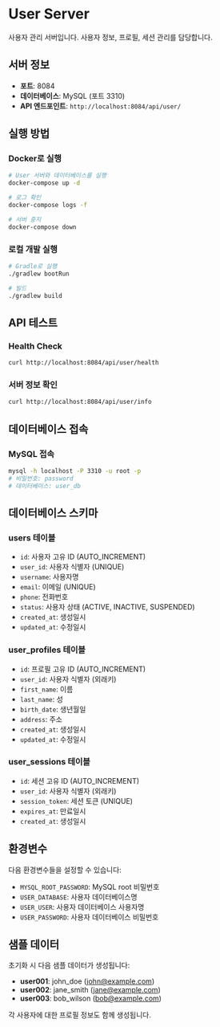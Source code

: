 # User Server

사용자 관리 서버입니다. 사용자 정보, 프로필, 세션 관리를 담당합니다.

## 서버 정보

- **포트**: 8084
- **데이터베이스**: MySQL (포트 3310)
- **API 엔드포인트**: `http://localhost:8084/api/user/`

## 실행 방법

### Docker로 실행
```bash
# User 서버와 데이터베이스를 실행
docker-compose up -d

# 로그 확인
docker-compose logs -f

# 서버 중지
docker-compose down
```

### 로컬 개발 실행
```bash
# Gradle로 실행
./gradlew bootRun

# 빌드
./gradlew build
```

## API 테스트

### Health Check
```bash
curl http://localhost:8084/api/user/health
```

### 서버 정보 확인
```bash
curl http://localhost:8084/api/user/info
```

## 데이터베이스 접속

### MySQL 접속
```bash
mysql -h localhost -P 3310 -u root -p
# 비밀번호: password
# 데이터베이스: user_db
```

## 데이터베이스 스키마

### users 테이블
- `id`: 사용자 고유 ID (AUTO_INCREMENT)
- `user_id`: 사용자 식별자 (UNIQUE)
- `username`: 사용자명
- `email`: 이메일 (UNIQUE)
- `phone`: 전화번호
- `status`: 사용자 상태 (ACTIVE, INACTIVE, SUSPENDED)
- `created_at`: 생성일시
- `updated_at`: 수정일시

### user_profiles 테이블
- `id`: 프로필 고유 ID (AUTO_INCREMENT)
- `user_id`: 사용자 식별자 (외래키)
- `first_name`: 이름
- `last_name`: 성
- `birth_date`: 생년월일
- `address`: 주소
- `created_at`: 생성일시
- `updated_at`: 수정일시

### user_sessions 테이블
- `id`: 세션 고유 ID (AUTO_INCREMENT)
- `user_id`: 사용자 식별자 (외래키)
- `session_token`: 세션 토큰 (UNIQUE)
- `expires_at`: 만료일시
- `created_at`: 생성일시

## 환경변수

다음 환경변수들을 설정할 수 있습니다:

- `MYSQL_ROOT_PASSWORD`: MySQL root 비밀번호
- `USER_DATABASE`: 사용자 데이터베이스명
- `USER_USER`: 사용자 데이터베이스 사용자명
- `USER_PASSWORD`: 사용자 데이터베이스 비밀번호

## 샘플 데이터

초기화 시 다음 샘플 데이터가 생성됩니다:

- **user001**: john_doe (john@example.com)
- **user002**: jane_smith (jane@example.com)
- **user003**: bob_wilson (bob@example.com)

각 사용자에 대한 프로필 정보도 함께 생성됩니다.
